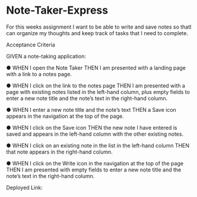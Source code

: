 # Note-Taker-Express
For this weeks assignment I want to be able to write and save notes so thatI can organize my thoughts and keep track of tasks that I need to complete.

Acceptance Criteria

GIVEN a note-taking application:

● WHEN I open the Note Taker THEN I am presented with a landing page with a link to a notes page.

● WHEN I click on the link to the notes page THEN I am presented with a page with existing notes listed in the left-hand column, plus empty fields to enter a new note title and the note’s text in the right-hand column.

● WHEN I enter a new note title and the note’s text THEN a Save icon appears in the navigation at the top of the page.

● WHEN I click on the Save icon THEN the new note I have entered is saved and appears in the left-hand column with the other existing notes.

● WHEN I click on an existing note in the list in the left-hand column THEN that note appears in the right-hand column.

● WHEN I click on the Write icon in the navigation at the top of the page THEN I am presented with empty fields to enter a new note title and the note’s text in the right-hand column.

Deployed Link: